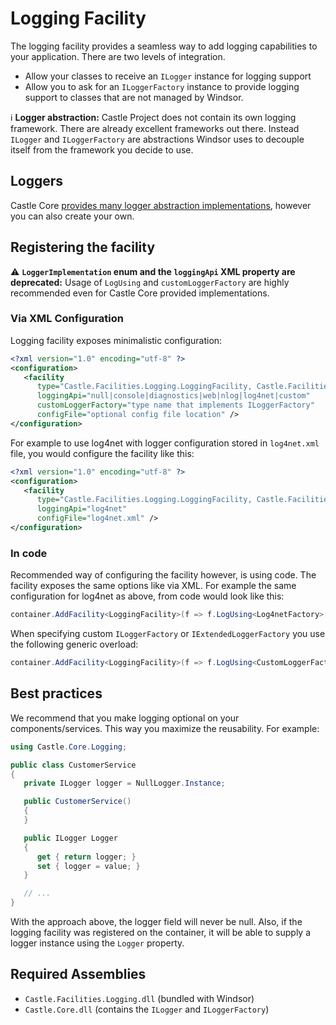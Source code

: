 # Logging Facility

The logging facility provides a seamless way to add logging capabilities to your application. There are two levels of integration.

* Allow your classes to receive an `ILogger` instance for logging support
* Allow you to ask for an `ILoggerFactory` instance to provide logging support to classes that are not managed by Windsor.

:information_source: **Logger abstraction:** Castle Project does not contain its own logging framework. There are already excellent frameworks out there. Instead `ILogger` and `ILoggerFactory` are abstractions Windsor uses to decouple itself from the framework you decide to use.

## Loggers

Castle Core [provides many logger abstraction implementations](https://github.com/castleproject/Core/blob/master/docs/logging.md), however you can also create your own.

## Registering the facility

:warning: **`LoggerImplementation` enum and the `loggingApi` XML property are deprecated:** Usage of `LogUsing` and `customLoggerFactory` are highly recommended even for Castle Core provided implementations.

### Via XML Configuration

Logging facility exposes minimalistic configuration:

```xml
<?xml version="1.0" encoding="utf-8" ?>
<configuration>
   <facility
      type="Castle.Facilities.Logging.LoggingFacility, Castle.Facilities.Logging"
      loggingApi="null|console|diagnostics|web|nlog|log4net|custom"
      customLoggerFactory="type name that implements ILoggerFactory"
      configFile="optional config file location" />
</configuration>
```

For example to use log4net with logger configuration stored in `log4net.xml` file, you would configure the facility like this:

```xml
<?xml version="1.0" encoding="utf-8" ?>
<configuration>
   <facility
      type="Castle.Facilities.Logging.LoggingFacility, Castle.Facilities.Logging"
      loggingApi="log4net"
      configFile="log4net.xml" />
</configuration>
```

### In code

Recommended way of configuring the facility however, is using code. The facility exposes the same options like via XML.
For example the same configuration for log4net as above, from code would look like this:

```csharp
container.AddFacility<LoggingFacility>(f => f.LogUsing<Log4netFactory>().WithConfig("log4net.xml"));
```

When specifying custom `ILoggerFactory` or `IExtendedLoggerFactory` you use the following generic overload:

```csharp
container.AddFacility<LoggingFacility>(f => f.LogUsing<CustomLoggerFactory>());
```

## Best practices

We recommend that you make logging optional on your components/services. This way you maximize the reusability. For example:

```csharp
using Castle.Core.Logging;

public class CustomerService
{
   private ILogger logger = NullLogger.Instance;

   public CustomerService()
   {
   }

   public ILogger Logger
   {
      get { return logger; }
      set { logger = value; }
   }

   // ...
}
```

With the approach above, the logger field will never be null. Also, if the logging facility was registered on the container, it will be able to supply a logger instance using the `Logger` property.

## Required Assemblies

* `Castle.Facilities.Logging.dll` (bundled with Windsor)
* `Castle.Core.dll` (contains the `ILogger` and `ILoggerFactory`)

